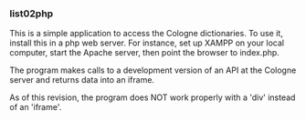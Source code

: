 
### list02php

This is a simple application to access the Cologne dictionaries.
To use it, install this in a php web server.  For instance, set up XAMPP
on your local computer, start the Apache server, then point the 
browser to index.php.

The program makes calls to a development version of an API at the Cologne
server and returns data into an iframe.

As of this revision, the program does NOT work properly with a 'div' instead
of an 'iframe'.


